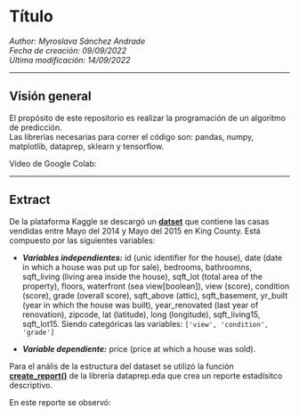 # **Título**

_Author: Myroslava Sánchez Andrade_
<br>_Fecha de creación: 09/09/2022_
<br>_Última modificación: 14/09/2022_

---

## **Visión general**

El propósito de este repositorio es realizar la programación de un algoritmo de predicción.
<br>Las librerías necesarias para correr el código son: pandas, numpy, matplotlib, dataprep, sklearn y tensorflow.

Video de Google Colab:

---

## **Extract**

De la plataforma Kaggle se descargó un **[datset](https://www.kaggle.com/datasets/harlfoxem/housesalesprediction?select=kc_house_data.csv)** que contiene las casas vendidas entre Mayo del 2014 y Mayo del 2015 en King County. Está compuesto por las siguientes variables:

- **_Variables independientes:_** id (unic identifier for the house), date (date in which a house was put up for sale), bedrooms, bathroomns, sqft_living (living area inside the house), sqft_lot (total area of the property), floors, waterfront (sea view[boolean]), view (score), condition (score), grade (overall score), sqft_above (attic), sqft_basement, yr_built (year in which the house was built), year_renovated (last year of renovation), zipcode, lat (latitude), long (longitude), sqft_living15, sqft_lot15. Siendo categóricas las variables: `['view', 'condition', 'grade']`

- **_Variable dependiente:_** price (price at which a house was sold).

Para el anális de la estructura del dataset se utilizó la función **[create_report()](https://docs.dataprep.ai/user_guide/eda/create_report.html)** de la librería dataprep.eda que crea un reporte estadísitco descriptivo.

En este reporte se observó:
